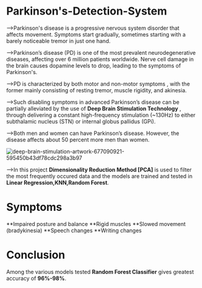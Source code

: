 # Parkinson's-Detection-System
   
   -->Parkinson's disease is a progressive nervous system disorder that affects movement. Symptoms start gradually, sometimes starting with a barely noticeable tremor in just one hand. 
   
   -->Parkinson’s disease (PD) is one of the most prevalent neurodegenerative diseases, affecting over 6 million patients worldwide. Nerve cell damage in the brain causes dopamine levels to drop, leading to the symptoms of Parkinson's. 
  
  -->PD is characterized by both motor and non-motor symptoms , with the former mainly consisting of resting tremor, muscle rigidity, and akinesia. 
   
   -->Such disabling symptoms in advanced Parkinson’s disease can be partially alleviated by the use of  **Deep Brain Stimulation Technology** , through delivering a constant high-frequency stimulation (~130Hz) to either subthalamic nucleus (STN) or internal globus pallidus (GPi).
  
  -->Both men and women can have Parkinson’s disease. However, the disease affects about 50 percent more men than women.

 ![deep-brain-stimulation-artwork-677090921-595450b43df78cdc298a3b97](https://user-images.githubusercontent.com/68986795/115753854-43667f00-a3b9-11eb-9a0b-049be81effd1.jpg)


   -->In this project **Dimensionality Reduction Method [PCA]** is used to filter the most frequently occured data and the models are trained and tested in **Linear Regression,KNN,Random Forest**.
   
   
# Symptoms

**Impaired posture and balance
**Rigid muscles
**Slowed movement (bradykinesia)
**Speech changes
**Writing changes

# Conclusion
 
  Among the various models tested **Random Forest Classifier** gives greatest accuracy of **96%-98%**.
